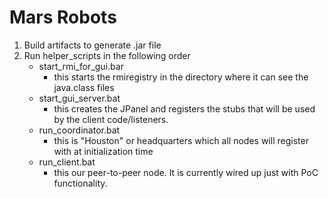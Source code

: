 # Mars Robots

1. Build artifacts to generate .jar file
2. Run helper_scripts in the following order
    - start_rmi_for_gui.bar
      - this starts the rmiregistry in the directory where
        it can see the java.class files
    - start_gui_server.bat
      - this creates the JPanel and registers the stubs that
       will be used by the client code/listeners.
    - run_coordinator.bat
      - this is "Houston" or headquarters which all nodes will
       register with at initialization time
    - run_client.bat
        - this our peer-to-peer node. It is currently wired up
        just with PoC functionality.
   